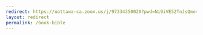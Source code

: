 ```yaml
---
redirect: https://uottawa-ca.zoom.us/j/97334350020?pwd=Ni9iVE52TnJsQmovZ0lkeGk4OWoyQT09
layout: redirect
permalink: /book-bible
---
```

